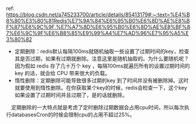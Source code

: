 ref: https://blog.csdn.net/a745233700/article/details/85413179#:~:text=%E4%B8%80%E3%80%81Redis%E7%9A%84%E6%95%B0%E6%8D%AE%E8%BF%87%E6%9C%9F,%E7%A7%8D%E6%95%B0%E6%8D%AE%E8%BF%87%E6%9C%9F%E6%B8%85%E9%99%A4%E7%AD%96%E7%95%A5%E3%80%82

- 定期删除：redis默认每隔100ms就随机抽取一些设置了过期时间的key，检查其是否过期，如果有过期就删除。注意这里是随机抽取的。为什么要随机呢？  
因为假如 redis 存了几十万个 key ，每隔100ms就遍历所有的设置过期时间的 key 的话，就会给 CPU 带来很大的负载。
- 惰性删除：定期删除可能导致很多过期的key 到了时间并没有被删除掉。这时就要使用到惰性删除。在你获取某个key的时候，redis会检查一下，这个key如果设置了过期时间并且过期了，是的话就删除。

 定期删除的一大特点就是考虑了定时删除过期数据会占用cpu时间，所以每次执行databasesCron的时候会限制cpu的占用不超过25%。
